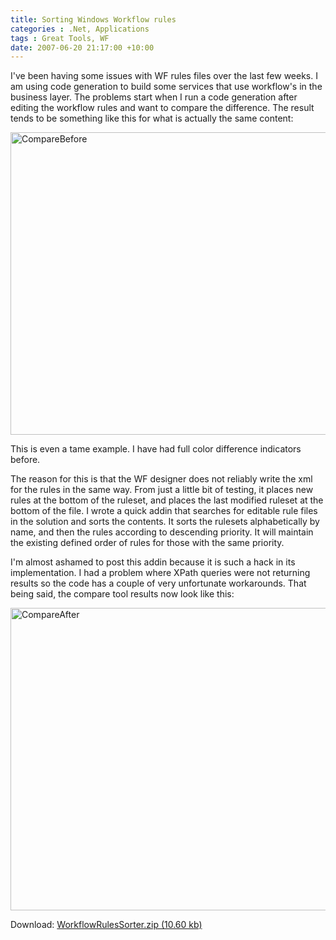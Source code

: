 ```yaml
---
title: Sorting Windows Workflow rules
categories : .Net, Applications
tags : Great Tools, WF
date: 2007-06-20 21:17:00 +10:00
---
```


<p>
I&#39;ve been having some issues with WF rules files over the last few weeks. I am using code generation to build some services that use workflow&#39;s in the business layer. The problems start when I run a code generation after editing the workflow rules and want to compare the difference. The result tends to be something like this for what is actually the same content: 
</p>
<p>
<a href="/photos/blog_images/picture2530.aspx" target="_blank"></a>
</p>
<p>
<a href="//blogfiles/WindowsLiveWriter/SortingWindowsWorkflowrules_B664/CompareBefore_2.jpg"><img style="border: 0px" src="//blogfiles/WindowsLiveWriter/SortingWindowsWorkflowrules_B664/CompareBefore_thumb.jpg" border="0" alt="CompareBefore" width="606" height="484" /></a> 
</p>
<p>
This is even a tame example. I have had full color difference indicators before. 
</p>
<p>
The reason for this is that the WF designer does not reliably write the xml for the rules in the same way. From just a little bit of testing, it places new rules at the bottom of the ruleset, and places the last modified ruleset at the bottom of the file. I wrote a quick addin that searches for editable rule files in the solution and sorts the contents. It sorts the rulesets alphabetically by name, and then the rules according to descending priority. It will maintain the existing defined order of rules for those with the same priority. 
</p>
<p>
I&#39;m almost ashamed to post this addin because it is such a hack in its implementation. I had a problem where XPath queries were not returning results so the code has a couple of very unfortunate workarounds. That being said, the compare tool results now look like this: 
</p>
<p>
<a href="//blogfiles/WindowsLiveWriter/SortingWindowsWorkflowrules_B664/CompareAfter_2.jpg"><img style="border: 0px" src="//blogfiles/WindowsLiveWriter/SortingWindowsWorkflowrules_B664/CompareAfter_thumb.jpg" border="0" alt="CompareAfter" width="606" height="484" /></a> 
</p>
<p>
Download: <a href="/blogfiles/2008%2f9%2fWorkflowRulesSorter.zip">WorkflowRulesSorter.zip (10.60 kb)</a>
</p>

